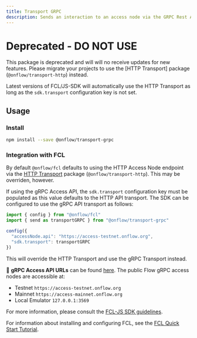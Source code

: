 ```yaml
---
title: Transport GRPC
description: Sends an interaction to an access node via the GRPC Rest API and returns a response.
---
```


# Deprecated - DO NOT USE

This package is deprecated and will will no receive updates for new features.  Please migrate your projects to use the [HTTP Transport] package (`@onflow/transport-http`) instead.

Latest versions of FCL/JS-SDK will automatically use the HTTP Transport as long as the `sdk.transport` configuration key is not set.

## Usage

### Install

```bash
npm install --save @onflow/transport-grpc
```

### Integration with FCL

By default `@onflow/fcl` defaults to using the HTTP Access Node endpoint via the [HTTP Transport](/packages/transport-http/) package (`@onflow/transport-http`).  This may be overriden, however.

If using the gRPC Access API, the `sdk.transport` configuration key must be populated as this value defaults to the HTTP API transport.  The SDK can be configured to use the gRPC API transport as follows:

```javascript
import { config } from "@onflow/fcl"
import { send as transportGRPC } from "@onflow/transport-grpc"

config({
  "accessNode.api": "https://access-testnet.onflow.org",
  "sdk.transport": transportGRPC
})
```

This will override the HTTP Transport and use the gRPC Transport instead.

📖 **gRPC Access API URLs** can be found [here](https://developers.flow.com/concepts/nodes/access-api#flow-access-node-endpoints).  The public Flow gRPC access nodes are accessible at:
- Testnet `https://access-testnet.onflow.org`
- Mainnet `https://access-mainnet.onflow.org`
- Local Emulator `127.0.0.1:3569`

For more information, please consult the [FCL-JS SDK guidelines](https://developers.flow.com/tooling/fcl-js/sdk-guidelines).

For information about installing and configuring FCL, see the [FCL Quick Start Tutorial](https://developers.flow.com/tutorials/flow-app-quickstart).